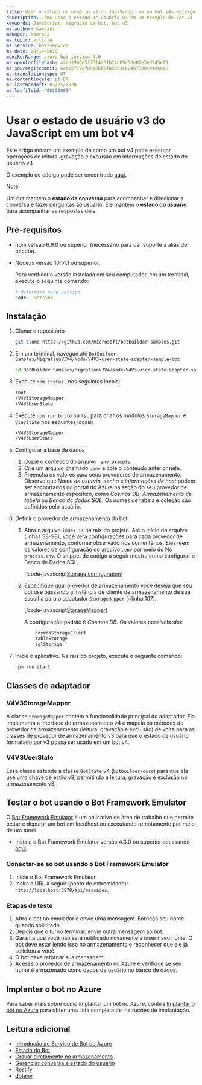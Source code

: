 ```yaml
---
title: Usar o estado de usuário v3 do JavaScript em um bot v4– Serviço de Bot
description: Como usar o estado de usuário v3 em um exemplo de bot v4
keywords: JavaScript, migração de bot, bot v3
ms.author: kamrani
manager: kamrani
ms.topic: article
ms.service: bot-service
ms.date: 08/14/2019
monikerRange: azure-bot-service-4.0
ms.openlocfilehash: a7ed19a6e5f7614a0fb24db9d5de08e5ed945ef9
ms.sourcegitcommit: 64b25f796f89e8bb6fa53d3c824b73b8ce4d6ed8
ms.translationtype: HT
ms.contentlocale: pt-BR
ms.lasthandoff: 03/25/2020
ms.locfileid: "80250085"
---
```

<!-- This article is on hold -->

# <a name="using-javascript-v3-user-state-in-a-v4-bot"></a>Usar o estado de usuário v3 do JavaScript em um bot v4

Este artigo mostra um exemplo de como um bot v4 pode executar operações de leitura, gravação e exclusão em informações de estado de usuário v3.

O exemplo de código pode ser encontrado [aqui](https://github.com/microsoft/BotBuilder-Samples/tree/master/MigrationV3V4/Node/V4V3-user-state-adapter-sample-bot).

> [!NOTE]
> Um bot mantém o **estado da conversa** para acompanhar e direcionar a conversa e fazer perguntas ao usuário. Ele mantém o **estado do usuário** para acompanhar as respostas dele.

## <a name="prerequisites"></a>Pré-requisitos

- npm versão 6.9.0 ou superior (necessário para dar suporte a alias de pacote).

- Node.js versão 10.14.1 ou superior.

    Para verificar a versão instalada em seu computador, em um terminal, execute o seguinte comando:

    ```bash
    # determine node version
    node --version
    ```

## <a name="setup"></a>Instalação

1. Clonar o repositório

    ```bash
    git clone https://github.com/microsoft/botbuilder-samples.git
    ```

1. Em um terminal, navegue até `BotBuilder-Samples/MigrationV3V4/Node/V4V3-user-state-adapter-sample-bot`

    ```bash
    cd BotBuilder-Samples/MigrationV3V4/Node/V4V3-user-state-adapter-sample-bot
    ```

1. Execute `npm install` nos seguintes locais:

    ```bash
    root
    /V4V3StorageMapper
    /V4V3UserState
    ```

1. Execute ``npm run build`` ou ``tsc`` para criar os módulos `StorageMapper` e `UserState` nos seguintes locais:

    ```bash
    /V4V3StorageMapper
    /V4V3UserState
    ```

1. Configurar a base de dados

    1. Copie o conteúdo do arquivo `.env.example`.
    1. Crie um arquivo chamado `.env` e cole o conteúdo anterior nele. 
    1. Preencha os valores para seus provedores de armazenamento.
        Observe que *Nome de usuário*, *senha* e *informações de host* podem ser encontrados no portal do Azure na seção do seu provedor de armazenamento específico, como *Cosmos DB*, *Armazenamento de tabela* ou *Banco de dados SQL*. Os nomes de tabela e coleção são definidos pelo usuário.
  
1. Definir o provedor de armazenamento do bot

    1. Abra o arquivo `index.js` na raiz do projeto. Até o início do arquivo (linhas 38-98), você verá configurações para cada provedor de armazenamento, conforme observado nos comentários. Eles leem os valores de configuração do arquivo `.env` por meio do Nó `process.env`. O snippet de código a seguir mostra como configurar o Banco de Dados SQL.

        [!code-javascript[Storage configuration](~/../botbuilder-samples/MigrationV3V4/Node/V4V3-user-state-adapter-sample-bot/index.js?range=77-92)]

    1. Especifique qual provedor de armazenamento você deseja que seu bot use passando a instância de cliente de armazenamento de sua escolha para o adaptador `StorageMapper` (~linha 107).  

        [!code-javascript[StorageMapper](~/../botbuilder-samples/MigrationV3V4/Node/V4V3-user-state-adapter-sample-bot/index.js?range=105-107)]

        A configuração padrão é *Cosmos DB*. Os valores possíveis são:

        ```bash
            cosmosStorageClient
            tableStorage
            sqlStorage
        ```

1. Inicie o aplicativo. Na raiz do projeto, execute o seguinte comando:

    ```bash
    npm run start
    ```

## <a name="adapter-classes"></a>Classes de adaptador

### <a name="v4v3storagemapper"></a>V4V3StorageMapper

A classe `StorageMapper` contém a funcionalidade principal do adaptador. Ela implementa a interface de armazenamento v4 e mapeia os métodos de provedor de armazenamento (leitura, gravação e exclusão) de volta para as classes de provedor de armazenamento v3 para que o estado de usuário formatado por v3 possa ser usado em um bot v4.

### <a name="v4v3userstate"></a>V4V3UserState

Essa classe estende a classe `BotState` v4 (`botbuilder-core`) para que ela use uma chave de estilo v3, permitindo a leitura, gravação e exclusão no armazenamento v3.

## <a name="testing-the-bot-using-bot-framework-emulator"></a>Testar o bot usando o Bot Framework Emulator

O [Bot Framework Emulator][5] é um aplicativo de área de trabalho que permite testar e depurar um bot em localhost ou executando remotamente por meio de um túnel.

- Instale o Bot Framework Emulator versão 4.3.0 ou superior acessando [aqui][6]

### <a name="connect-to-the-bot-using-bot-framework-emulator"></a>Conectar-se ao bot usando o Bot Framework Emulator

1. Inicie o Bot Framework Emulator.
1. Insira a URL a seguir (ponto de extremidade): `http://localhost:3978/api/messages`.

### <a name="testing-steps"></a>Etapas de teste

1. Abra o bot no emulador e envie uma mensagem. Forneça seu nome quando solicitado.
1. Depois que o turno terminar, envie outra mensagem ao bot.
1. Garanta que você não será notificado novamente a inserir seu nome. O bot deve estar lendo isso no armazenamento e reconhecer que ele já solicitou a você.
1. O bot deve retornar sua mensagem.
1. Acesse o provedor de armazenamento no Azure e verifique se seu nome é armazenado como dados de usuário no banco de dados.

## <a name="deploy-the-bot-to-azure"></a>Implantar o bot no Azure

Para saber mais sobre como implantar um bot no Azure, confira [Implantar o bot no Azure][40] para obter uma lista completa de instruções de implantação.

## <a name="further-reading"></a>Leitura adicional

- [Introdução ao Serviço de Bot do Azure][21]
- [Estado do Bot][7]
- [Gravar diretamente no armazenamento][8]
- [Gerenciar conversa e estado do usuário][9]
- [Restify][30]
- [dotenv][31]

[3]: https://aka.ms/botframework-emulator-github
[5]: https://github.com/microsoft/botframework-emulator
[6]: https://github.com/Microsoft/BotFramework-Emulator/releases
[7]: https://docs.microsoft.com/azure/bot-service/bot-builder-storage-concept
[8]: https://docs.microsoft.com/azure/bot-service/bot-builder-howto-v4-storage?tabs=javascript
[9]: https://docs.microsoft.com/azure/bot-service/bot-builder-howto-v4-state?tabs=javascript
[21]: https://docs.microsoft.com/azure/bot-service/bot-service-overview-introduction?view=azure-bot-service-4.0
[30]: https://www.npmjs.com/package/restify
[31]: https://www.npmjs.com/package/dotenv
[40]: https://aka.ms/azuredeployment
